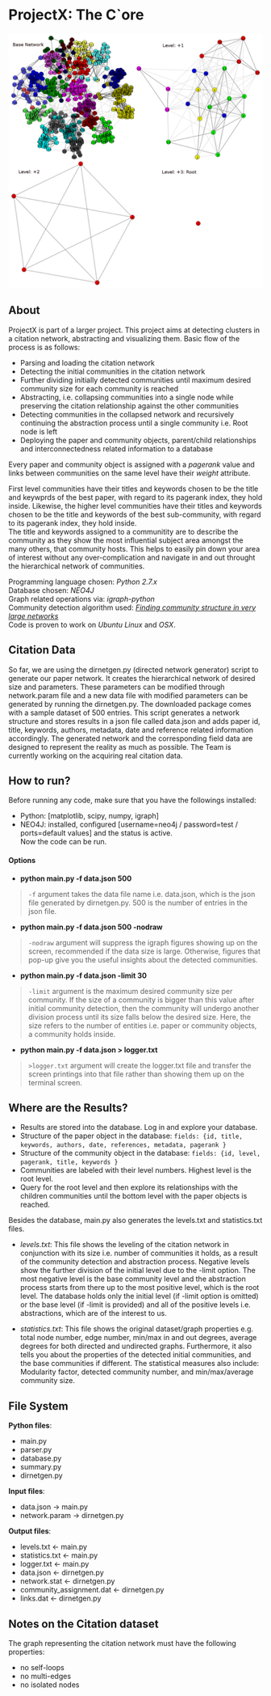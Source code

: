 # ProjectX: The C`ore
![alt tag](cover.png)

## About

ProjectX is part of a larger project. This project aims at detecting clusters in a citation network, abstracting and visualizing them. Basic flow of the process is as follows:  

* Parsing and loading the citation network  
* Detecting the initial communities in the citation network  
* Further dividing initially detected communities until maximum desired community size for each community is reached  
* Abstracting, i.e. collapsing communities into a single node while preserving the citation relationship against the other communities  
* Detecting communities in the collapsed network and recursively continuing the abstraction process until a single community i.e. Root node is left  
* Deploying the paper and community objects, parent/child relationships and interconnectedness related information to a database  

Every paper and community object is assigned with a _pagerank_ value and links between communities on the same level have their _weight_ attribute.

First level communities have their titles and keywords chosen to be the title and keywprds of the best paper, with regard to its pagerank index, they hold inside. Likewise, 
the higher level communities have their titles and keywords chosen to be the title and keywords of the best sub-community, with regard to its pagerank index, they hold inside.  
The title and keywords assigned to a communitity are to describe the community as they show the most influential subject area amongst the many others, that community hosts. 
This helps to easily pin down your area of interest without any over-complication and navigate in and out throught the hierarchical network of communities. 

Programming language chosen: _Python 2.7.x_  
Database chosen: _NEO4J_   
Graph related operations via: _igraph-python_   
Community detection algorithm used: _[Finding community structure in very large networks](https://arxiv.org/pdf/cond-mat/0408187.pdf)_  
Code is proven to work on _Ubuntu Linux_ and _OSX_.  

## Citation Data

So far, we are using the dirnetgen.py (directed network generator) script to generate our paper network. It creates the hierarchical network of  desired size and parameters. 
These parameters can be modified through network.param file and a new data file with modified parameters can be generated by running the dirnetgen.py. The downloaded package 
comes with a sample dataset of 500 entries. This script generates a network structure and stores results in a json file called data.json and adds paper id, title, keywords, 
authors, metadata, date and reference related information accordingly. The generated network and the corresponding field data are designed to represent the reality as much 
as possible. The Team is currently working on the acquiring real citation data.

## How to run?
Before running any code, make sure that you have the followings installed:  

* Python: [matplotlib, scipy, numpy, igraph]  
* NEO4J: installed, configured [username=neo4j / password=test / ports=default values] and the status is active.  
Now the code can be run.

#### Options

* __python main.py -f data.json 500__  
> `-f` argument takes the data file name i.e. data.json, which is the json file generated by dirnetgen.py. 
500 is the number of entries in the json file.

* __python main.py -f data.json 500 -nodraw__  
> `-nodraw` argument will suppress the igraph figures showing up on the screen, recommended if the data size is large. Otherwise, figures that pop-up give you the useful insights about the detected
communities.

* __python main.py -f data.json -limit 30__  
> `-limit` argument is the maximum desired community size per community. If the size of a community is bigger than this value after initial community detection, then the community will undergo another
division process until its size falls below the desired size. Here, the size refers to the number of entities i.e. paper or community objects, a community holds inside.

* __python main.py -f data.json > logger.txt__  
> `>logger.txt` argument will create the logger.txt file and transfer the screen printings into that file rather than showing them up on the terminal screen.  


## Where are the Results?  
* Results are stored into the database. Log in and explore your database.  
* Structure of the paper object in the database: ``` fields: {id, title, keywords, authors, date, references, metadata, pagerank } ```  
* Structure of the community object in the database: ``` fields: {id, level, pagerank, title, keywords } ```  
* Communities are labeled with their level numbers. Highest level is the root level.  
* Query for the root level and then explore its relationships with the children communities until the bottom level with the paper objects is reached.  

Besides the database, main.py also generates the levels.txt and statistics.txt files.  

* _levels.txt_:
This file shows the leveling of the citation network in conjunction with its size i.e. number of communities it holds, as a result of the community detection and abstraction process. Negative levels show the further division of the initial level due to the -limit option. The most negative level is the base community level and the abstraction process starts from there up to the most positive level, which is the root level. The database holds only the initial level (if -limit option is omitted) or the base level (if -limit is provided) and all of the positive levels i.e. abstractions, which are of the interest to us.

* _statistics.txt_: 
This file shows the original dataset/graph properties e.g. total node number, edge number, min/max in and out degrees, average degrees for both directed and undirected graphs. Furthermore, it also tells you about  the properties of the detected initial communities, and the base communities if different. The statistical measures also include: Modularity factor, detected community number, and min/max/average community size.

## File System
__Python files__: 

* main.py  
* parser.py  
* database.py  
* summary.py  
* dirnetgen.py  

__Input files__:  

* data.json -> main.py   
* network.param -> dirnetgen.py    

__Output files__:  

* levels.txt <- main.py  
* statistics.txt <- main.py  
* logger.txt <- main.py  
* data.json <- dirnetgen.py  
* network.stat <- dirnetgen.py  
* community_assignment.dat <- dirnetgen.py  
* links.dat <- dirnetgen.py  


## Notes on the Citation dataset
The graph representing the citation network must have the following properties:

* no self-loops  
* no multi-edges  
* no isolated nodes  

